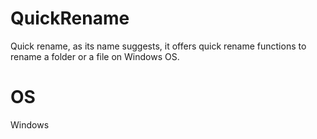# QuickRename

Quick rename, as its name suggests, it offers quick rename functions to rename a folder or a file on Windows OS.

# OS

Windows

